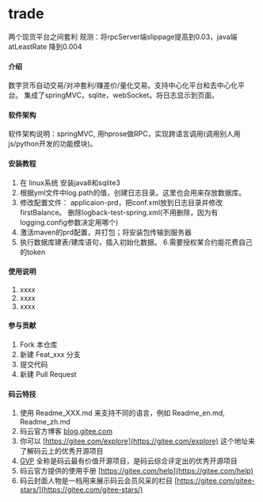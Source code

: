 # trade
两个现货平台之间套利
观测：将rpcServer端slippage提高到0.03，java端atLeastRate
降到0.004
#### 介绍
数字货币自动交易/对冲套利/赚差价/量化交易。支持中心化平台和去中心化平台。
集成了springMVC，sqlite，webSocket。将日志显示到页面。
#### 软件架构
软件架构说明：springMVC, 用hprose做RPC，实现跨语言调用(调用别人用js/python开发的功能模块)。


#### 安装教程

1.  在 linux系统 安装java8和sqlite3
2.  根据yml文件中log.path的值，创建日志目录。这里也会用来存放数据库。
3.  修改配置文件： applicaion-prd，把conf.xml放到日志目录并修改firstBalance。
    删除logback-test-spring.xml(不用删除，因为有logging.config参数决定用哪个)
4. 激活maven的prd配置，并打包；将安装包传输到服务器
5. 执行数据库建表/建库语句，插入初始化数据。
6.需要授权某合约能花费自己的token 

#### 使用说明

1.  xxxx
2.  xxxx
3.  xxxx

#### 参与贡献

1.  Fork 本仓库
2.  新建 Feat_xxx 分支
3.  提交代码
4.  新建 Pull Request


#### 码云特技

1.  使用 Readme\_XXX.md 来支持不同的语言，例如 Readme\_en.md, Readme\_zh.md
2.  码云官方博客 [blog.gitee.com](https://blog.gitee.com)
3.  你可以 [https://gitee.com/explore](https://gitee.com/explore) 这个地址来了解码云上的优秀开源项目
4.  [GVP](https://gitee.com/gvp) 全称是码云最有价值开源项目，是码云综合评定出的优秀开源项目
5.  码云官方提供的使用手册 [https://gitee.com/help](https://gitee.com/help)
6.  码云封面人物是一档用来展示码云会员风采的栏目 [https://gitee.com/gitee-stars/](https://gitee.com/gitee-stars/)

